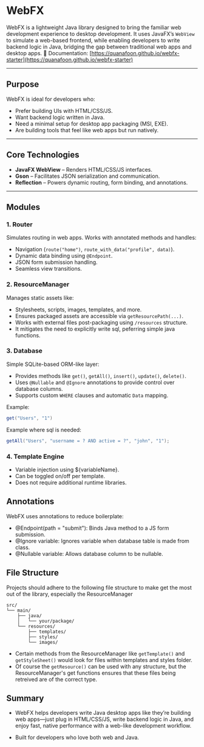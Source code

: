 # WebFX

WebFX is a lightweight Java library designed to bring the familiar web development experience to desktop development. It uses JavaFX’s `WebView` to simulate a web-based frontend, while enabling developers to write backend logic in Java, bridging the gap between traditional web apps and desktop apps.
📘 Documentation: [https://quanafoon.github.io/webfx-starter](https://quanafoon.github.io/webfx-starter)

---


## Purpose

WebFX is ideal for developers who:

- Prefer building UIs with HTML/CSS/JS.
- Want backend logic written in Java.
- Need a minimal setup for desktop app packaging (MSI, EXE).
- Are building tools that feel like web apps but run natively.

---

## Core Technologies

- **JavaFX WebView** – Renders HTML/CSS/JS interfaces.
- **Gson** – Facilitates JSON serialization and communication.
- **Reflection** – Powers dynamic routing, form binding, and annotations.

---

## Modules

### 1. **Router**
Simulates routing in web apps. Works with annotated methods and handles:

- Navigation (`route("home")`, `route_with_data("profile", data)`).
- Dynamic data binding using `@Endpoint`.
- JSON form submission handling.
- Seamless view transitions.


### 2. **ResourceManager**
Manages static assets like:

- Stylesheets, scripts, images, templates, and more.
- Ensures packaged assets are accessible via `getResourcePath(...)`.
- Works with external files post-packaging using `/resources` structure.
- It mitigates the need to explicitly write sql, peferring simple java functions.


### 3. **Database**
Simple SQLite-based ORM-like layer:

- Provides methods like `get()`, `getAll()`, `insert()`, `update()`, `delete()`.
- Uses `@Nullable` and `@Ignore` annotations to provide control over database columns.
- Supports custom `WHERE` clauses and automatic `Data` mapping.


Example:

```java
get("Users", "1")
```
Example where sql is needed:

```java
getAll("Users", "username = ? AND active = ?", "john", "1");
```


### 4. Template Engine

- Variable injection using ${variableName}.
- Can be toggled on/off per template.
- Does not require additional runtime libraries.


## Annotations
WebFX uses annotations to reduce boilerplate:

- @Endpoint(path = "submit"): Binds Java method to a JS form submission.
- @Ignore variable: Ignores variable when database table is made from class.
- @Nullable variable: Allows database column to be nullable.


## File Structure
Projects should adhere to the following file structure to make get the most out of the library, especially the ResourceManager

```
src/
└── main/
    ├── java/
    │   └── your/package/
    └── resources/
        ├── templates/
        ├── styles/
        └── images/
```
- Certain methods from the ResourceManager like `getTemplate()` and `getStyleSheet()` would look for files within templates and styles folder.
- Of course the `getResource()` can be used with any structure, but the ResourceManager's get functions ensures that these files being retreived are of the correct type.


## Summary
- WebFX helps developers write Java desktop apps like they’re building web apps—just plug in HTML/CSS/JS, write backend logic in Java, and enjoy fast, native performance with a web-like development workflow.

- Built for developers who love both web and Java.




